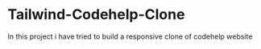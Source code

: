 # Tailwind-Codehelp-Clone
In this project i have tried to build a responsive clone of codehelp website
